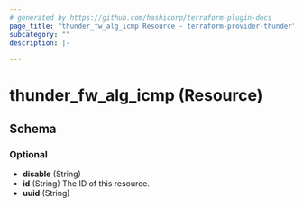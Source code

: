 ```yaml
---
# generated by https://github.com/hashicorp/terraform-plugin-docs
page_title: "thunder_fw_alg_icmp Resource - terraform-provider-thunder"
subcategory: ""
description: |-
  
---
```


# thunder_fw_alg_icmp (Resource)





<!-- schema generated by tfplugindocs -->
## Schema

### Optional

- **disable** (String)
- **id** (String) The ID of this resource.
- **uuid** (String)


